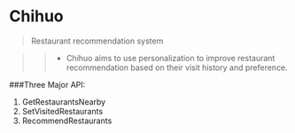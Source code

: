 # Chihuo 
>Restaurant recommendation system

>>* Chihuo aims to use personalization to improve restaurant recommendation based on their visit history and preference.

###Three Major API:
1. GetRestaurantsNearby  
2. SetVisitedRestaurants  
3. RecommendRestaurants
